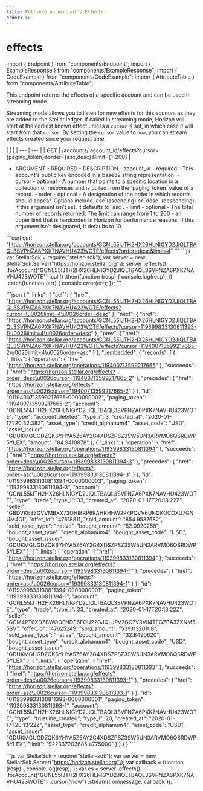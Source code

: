 ```yaml
---
title: Retrieve an Account's Effects
order: 60
---
```


# effects

import { Endpoint } from "components/Endpoint"; import { ExampleResponse } from "components/ExampleResponse"; import { CodeExample } from "components/CodeExample"; import { AttributeTable } from "components/AttributeTable";

This endpoint returns the effects of a specific account and can be used in streaming mode.

Streaming mode allows you to listen for new effects for this account as they are added to the Stellar ledger. If called in streaming mode, Horizon will start at the earliest known effect unless a `cursor` is set, in which case it will start from that `cursor`. By setting the `cursor` value to `now`, you can stream effects created since your request time.

 \| \| \| \| --- \| --- \| \| GET \| /accounts/:account\_id/effects?cursor={paging\_token}&order={asc,desc}&limit={1-200} \|

 - ARGUMENT - REQUIRED - DESCRIPTION - account\_id - required - This account's public key encoded in a base32 string representation. - cursor - optional - A number that points to a specific location in a collection of responses and is pulled from the \`paging\_token\` value of a record. - order - optional - A designation of the order in which records should appear. Options include \`asc\`\(ascending\) or \`desc\` \(descending\). If this argument isn’t set, it defaults to \`asc\`. - limit - optional - The total number of records returned. The limit can range from 1 to 200 - an upper limit that is hardcoded in Horizon for performance reasons. If this argument isn’t designated, it defaults to 10.

 \`\`\`curl curl "https://horizon.stellar.org/accounts/GCNL55IJTH2HX26HLNIGYD2JIQLTBAQL3SVPNZA6PXK7NAVHU423WOTE/effects?order=desc&limit=4" \`\`\` \`\`\`js var StellarSdk = require\("stellar-sdk"\); var server = new StellarSdk.Server\("https://horizon.stellar.org"\); server .effects\(\) .forAccount\("GCNL55IJTH2HX26HLNIGYD2JIQLTBAQL3SVPNZA6PXK7NAVHU423WOTE"\) .call\(\) .then\(function \(resp\) { console.log\(resp\); }\) .catch\(function \(err\) { console.error\(err\); }\); \`\`\`

 \`\`\`json { "\_links": { "self": { "href": "https://horizon.stellar.org/accounts/GCNL55IJTH2HX26HLNIGYD2JIQLTBAQL3SVPNZA6PXK7NAVHU423WOTE/effects?cursor=\u0026limit=4\u0026order=desc" }, "next": { "href": "https://horizon.stellar.org/accounts/GCNL55IJTH2HX26HLNIGYD2JIQLTBAQL3SVPNZA6PXK7NAVHU423WOTE/effects?cursor=119399833130811393-1\u0026limit=4\u0026order=desc" }, "prev": { "href": "https://horizon.stellar.org/accounts/GCNL55IJTH2HX26HLNIGYD2JIQLTBAQL3SVPNZA6PXK7NAVHU423WOTE/effects?cursor=119400713599217665-2\u0026limit=4\u0026order=asc" } }, "\_embedded": { "records": \[ { "\_links": { "operation": { "href": "https://horizon.stellar.org/operations/119400713599217665" }, "succeeds": { "href": "https://horizon.stellar.org/effects?order=desc\u0026cursor=119400713599217665-2" }, "precedes": { "href": "https://horizon.stellar.org/effects?order=asc\u0026cursor=119400713599217665-2" } }, "id": "0119400713599217665-0000000002", "paging\_token": "119400713599217665-2", "account": "GCNL55IJTH2HX26HLNIGYD2JIQLTBAQL3SVPNZA6PXK7NAVHU423WOTE", "type": "account\_debited", "type\_i": 3, "created\_at": "2020-01-17T20:32:38Z", "asset\_type": "credit\_alphanum4", "asset\_code": "USD", "asset\_issuer": "GDUKMGUGDZQK6YHYA5Z6AY2G4XDSZPSZ3SW5UN3ARVMO6QSRDWP5YLEX", "amount": "84.9410878" }, { "\_links": { "operation": { "href": "https://horizon.stellar.org/operations/119399833130811394" }, "succeeds": { "href": "https://horizon.stellar.org/effects?order=desc\u0026cursor=119399833130811394-3" }, "precedes": { "href": "https://horizon.stellar.org/effects?order=asc\u0026cursor=119399833130811394-3" } }, "id": "0119399833130811394-0000000003", "paging\_token": "119399833130811394-3", "account": "GCNL55IJTH2HX26HLNIGYD2JIQLTBAQL3SVPNZA6PXK7NAVHU423WOTE", "type": "trade", "type\_i": 33, "created\_at": "2020-01-17T20:13:22Z", "seller": "GBDVKE33GVVMBXX73OHIBRP6RAHKHHW2P4PQVV6UNOKQCOXU7GNUM4QI", "offer\_id": 147618811, "sold\_amount": "854.9537682", "sold\_asset\_type": "native", "bought\_amount": "52.0920258", "bought\_asset\_type": "credit\_alphanum4", "bought\_asset\_code": "USD", "bought\_asset\_issuer": "GDUKMGUGDZQK6YHYA5Z6AY2G4XDSZPSZ3SW5UN3ARVMO6QSRDWP5YLEX" }, { "\_links": { "operation": { "href": "https://horizon.stellar.org/operations/119399833130811394" }, "succeeds": { "href": "https://horizon.stellar.org/effects?order=desc\u0026cursor=119399833130811394-1" }, "precedes": { "href": "https://horizon.stellar.org/effects?order=asc\u0026cursor=119399833130811394-1" } }, "id": "0119399833130811394-0000000001", "paging\_token": "119399833130811394-1", "account": "GCNL55IJTH2HX26HLNIGYD2JIQLTBAQL3SVPNZA6PXK7NAVHU423WOTE", "type": "trade", "type\_i": 33, "created\_at": "2020-01-17T20:13:22Z", "seller": "GCM4PT6XDZBWOOENDS6FOU22GJQLJPV2GC7VRVII4TFGZBA3ZXNM55SV", "offer\_id": 147625249, "sold\_amount": "539.0320108", "sold\_asset\_type": "native", "bought\_amount": "32.8490620", "bought\_asset\_type": "credit\_alphanum4", "bought\_asset\_code": "USD", "bought\_asset\_issuer": "GDUKMGUGDZQK6YHYA5Z6AY2G4XDSZPSZ3SW5UN3ARVMO6QSRDWP5YLEX" }, { "\_links": { "operation": { "href": "https://horizon.stellar.org/operations/119399833130811393" }, "succeeds": { "href": "https://horizon.stellar.org/effects?order=desc\u0026cursor=119399833130811393-1" }, "precedes": { "href": "https://horizon.stellar.org/effects?order=asc\u0026cursor=119399833130811393-1" } }, "id": "0119399833130811393-0000000001", "paging\_token": "119399833130811393-1", "account": "GCNL55IJTH2HX26HLNIGYD2JIQLTBAQL3SVPNZA6PXK7NAVHU423WOTE", "type": "trustline\_created", "type\_i": 20, "created\_at": "2020-01-17T20:13:22Z", "asset\_type": "credit\_alphanum4", "asset\_code": "USD", "asset\_issuer": "GDUKMGUGDZQK6YHYA5Z6AY2G4XDSZPSZ3SW5UN3ARVMO6QSRDWP5YLEX", "limit": "922337203685.4775000" } \] } } \`\`\`

 \`\`\`js var StellarSdk = require\("stellar-sdk"\); var server = new StellarSdk.Server\("https://horizon.stellar.org"\); var callback = function \(resp\) { console.log\(resp\); }; var es = server .effects\(\) .forAccount\("GCNL55IJTH2HX26HLNIGYD2JIQLTBAQL3SVPNZA6PXK7NAVHU423WOTE"\) .cursor\("now"\) .stream\({ onmessage: callback }\); \`\`\`

